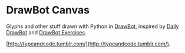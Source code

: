 # DrawBot Canvas

Glyphs and other stuff drawn with Python in [DrawBot](http://www.drawbot.com/), inspired by [Daily DrawBot](http://dailydrawbot.tumblr.com/) and [DrawBot Exercises](http://drawbot-exercises.tumblr.com/).

[http://typeandcode.tumblr.com/](http://typeandcode.tumblr.com/).
